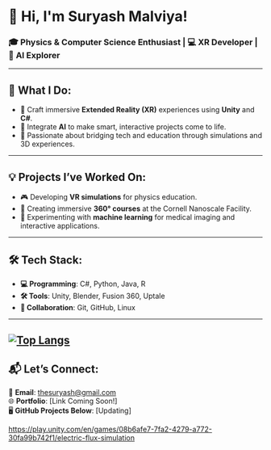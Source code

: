 # 👋 Hi, I'm Suryash Malviya!

### 🎓 **Physics & Computer Science Enthusiast** | 💻 **XR Developer** | 🤖 **AI Explorer**

---

## 🌟 What I Do:
- 🥽 Craft immersive **Extended Reality (XR)** experiences using **Unity** and **C#**.
- 🧠 Integrate **AI** to make smart, interactive projects come to life.
- 🔬 Passionate about bridging tech and education through simulations and 3D experiences.

---

## 💡 Projects I’ve Worked On:
- 🎮 Developing **VR simulations** for physics education.
- 📸 Creating immersive **360° courses** at the Cornell Nanoscale Facility.
- 🚀 Experimenting with **machine learning** for medical imaging and interactive applications.

---

## 🛠️ Tech Stack:
- **💻 Programming**: C#, Python, Java, R  
- **🛠️ Tools**: Unity, Blender, Fusion 360, Uptale  
- **🔗 Collaboration**: Git, GitHub, Linux  

---
[![Top Langs](https://github-readme-stats.vercel.app/api/top-langs/?username=suryash-malviya&layout=donut)](https://github.com/anuraghazra/github-readme-stats)
---
## 📬 Let’s Connect:
📧 **Email**: thesuryash@gmail.com  
🌐 **Portfolio**: [Link Coming Soon!]  
🖥️ **GitHub Projects Below**: [Updating]

https://play.unity.com/en/games/08b6afe7-7fa2-4279-a772-30fa99b742f1/electric-flux-simulation
